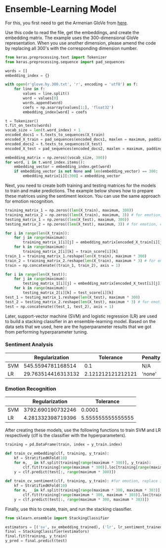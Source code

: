 # Ensemble-Learning Model
For this, you first need to get the Armenian GloVe from [here](https://at.ispras.ru/owncloud/index.php/s/eXNpONfB09TBpgI).

Use this code to read the file, get the embeddings, and create the embedding matrix. The example uses the 300-dimensional GloVe representation. When you use another dimension, please amend the code by replacing all 300's with the corresponding dimension number.

``` python
from keras.preprocessing.text import Tokenizer
from keras.preprocessing.sequence import pad_sequences

words = []
embedding_index = {}

with open(r'glove.hy.300.txt', 'r', encoding = 'utf8') as f:
    for line in f:
        values = line.split()
        word = values[0]
        words.append(word)
        coefs = np.asarray(values[1:], 'float32')
        embedding_index[word] = coefs

t = Tokenizer()
t.fit_on_texts(words)
vocab_size = len(t.word_index) + 1
encoded_docs1 = t.texts_to_sequences(X_train)
encoded_X_train = pad_sequences(encoded_docs1, maxlen = maximum, padding = 'post')
encoded_docs2 = t.texts_to_sequences(X_test)
encoded_X_test = pad_sequences(encoded_docs2, maxlen = maximum, padding = 'post')

embedding_matrix = np.zeros((vocab_size, 300))
for word, i in t.word_index.items():
    embedding_vector = embedding_index.get(word)
    if embedding_vector is not None and len(embedding_vector) == 300:
        embedding_matrix[i][:300] = embedding_vector
```

Next, you need to create both training and testing matrices for the models to train and make predictions. The example below shows how to prepare these matrices using the sentiment lexicon. You can use the same approach for emotion recognition.

``` python
training_matrix_1 = np.zeros((len(X_train), maximum, 300))
training_matrix_2 = np.zeros((len(X_train), maximum, 3)) # for emotion, change this to 5
testing_matrix_1 = np.zeros((len(X_test), maximum, 300))
testing_matrix_2 = np.zeros((len(X_test), maximum, 3)) # for emotion, change this to 5

for i in range(len(X_train)):
    for j in range(maximum):
        training_matrix_1[i][j] = embedding_matrix[encoded_X_train[i][j]]
    for k in range(maximum):
        training_matrix_2[i][k] = train_score[i][k]
train_1 = training_matrix_1.reshape(len(X_train), maximum * 300)
train_2 = training_matrix_2.reshape(len(X_train), maximum * 3) # for emotion, change this to 5
train = np.concatenate((train_1, train_2), axis = 1)

for i in range(len(X_test)):
    for j in range(maximum):
        testing_matrix_1[i][j] = embedding_matrix[encoded_X_test[i][j]]
    for k in range(maximum):
        testing_matrix_2[i][k] = test_score[i][k]
test_1 = testing_matrix_1.reshape(len(X_test), maximum * 300)
test_2 = testing_matrix_2.reshape(len(X_test), maximum * 3) # for emotion, change this to 5
test = np.concatenate((test_1, test_2), axis = 1)
```

Later, support-vector machine (SVM) and logistic regression (LR) are used to build a stacking classifier in an ensemble-learning model. Based on the data sets that we used, here are the hyperparameter results that we got from performing hyperparameter tuning.

### Sentiment Analysis
| | Regularization | Tolerance | Penalty |
| --- | --- | --- | --- |
| SVM | 545.5594781168514 | 0.1 | N/A |
| LR | 29.763514416313132 | 2.121212121212121 | 'none' |

### Emotion Recognition
| | Regularization | Tolerance |
| --- | --- | --- |
| SVM | 3792.690190732246 | 0.0001 |
| LR | 4.281332398719396 | 5.555555555555555 |

After creating these models, use the following functions to train SVM and LR respectively (clf is the classifier with the hyperparameters). 

``` python
training = pd.DataFrame(train, index = y_train.index)

def train_cv_embedding(clf, training, y_train):
    kf = StratifiedKFold(10)
    for m, _ in kf.split(training[range(maximum * 300)], y_train):
        clf.fit(training[range(maximum * 300)].loc[training[range(maximum * 300)].index.intersection(m)], y_train.loc[y_train.index.intersection(m)])
    y = clf.predict(test[:, range(maximum * 300)])
    
def train_cv_sentiment(clf, training, y_train): #for emotion, replace 303 with 305 in all
    kf = StratifiedKFold(10)
    for m, _ in kf.split(training[range(maximum * 300, maximum * 303)], y_train): 
        clf.fit(training[range(maximum * 300, maximum * 303)].loc[training[range(maximum * 300, maximum * 303)].index.intersection(m)], y_train.loc[y_train.index.intersection(m)])
    y = clf.predict(test[:, range(maximum * 300, maximum * 303)])
```

Finally, use this to create, train, and run the stacking classifier.

``` python
from sklearn.ensemble import StackingClassifier

estimators = [('sv', sv_embedding_trained), ('lr', lr_sentiment_trained)]
final = StackingClassifier(estimators)
final.fit(training, y_train)
y_pred = final.predict(test)
```
